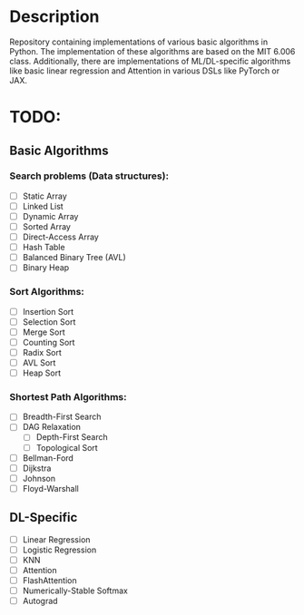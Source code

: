 # Description
Repository containing implementations of various basic algorithms in Python.
The implementation of these algorithms are based on the MIT 6.006 class.
Additionally, there are implementations of ML/DL-specific algorithms like
basic linear regression and Attention in various DSLs like PyTorch or JAX.

# TODO:
## Basic Algorithms
### Search problems (Data structures):
- [ ] Static Array
- [ ] Linked List
- [ ] Dynamic Array
- [ ] Sorted Array
- [ ] Direct-Access Array
- [ ] Hash Table
- [ ] Balanced Binary Tree (AVL)
- [ ] Binary Heap

### Sort Algorithms:
- [ ] Insertion Sort
- [ ] Selection Sort
- [ ] Merge Sort
- [ ] Counting Sort
- [ ] Radix Sort
- [ ] AVL Sort
- [ ] Heap Sort

### Shortest Path Algorithms:
- [ ] Breadth-First Search
- [ ] DAG Relaxation
	- [ ] Depth-First Search
	- [ ] Topological Sort
- [ ] Bellman-Ford
- [ ] Dijkstra
- [ ] Johnson
- [ ] Floyd-Warshall

## DL-Specific
- [ ] Linear Regression
- [ ] Logistic Regression
- [ ] KNN
- [ ] Attention
- [ ] FlashAttention
- [ ] Numerically-Stable Softmax
- [ ] Autograd
